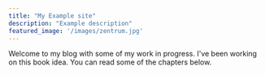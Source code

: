 ```yaml
---
title: "My Example site"
description: "Example description"
featured_image: '/images/zentrum.jpg'
---
```


Welcome to my blog with some of my work in progress. I've been working on this book idea. You can read some of the chapters below.
